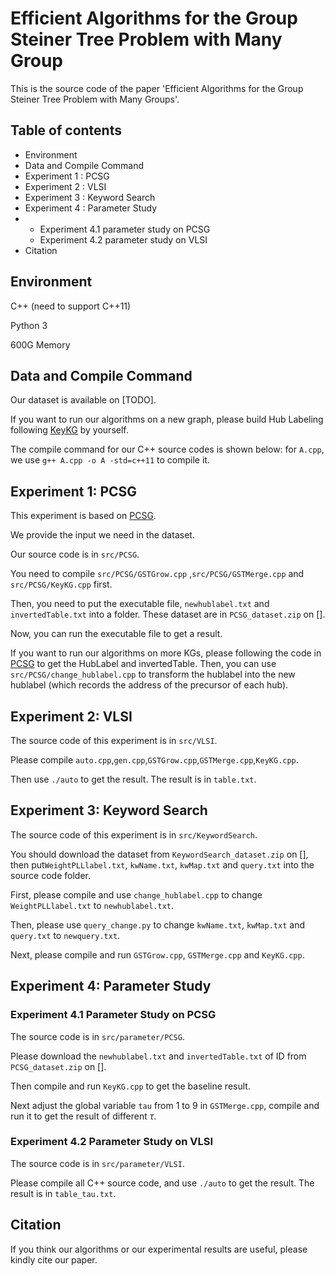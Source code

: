 # Efficient Algorithms for the Group Steiner Tree Problem with Many Group

This is the source code of the paper 'Efficient Algorithms for the Group Steiner Tree Problem with Many Groups'.

## Table of contents

- Environment
- Data and Compile Command
- Experiment 1 : PCSG
- Experiment 2 : VLSI
- Experiment 3 : Keyword Search
- Experiment 4 : Parameter Study
- - Experiment 4.1 parameter study on PCSG
  - Experiment 4.2 parameter study on VLSI
- Citation

## Environment

C++ (need to support C++11)

Python 3

600G Memory

## Data and Compile Command

Our dataset is available on [TODO].

If you want to run our algorithms on a new graph, please build Hub Labeling following [KeyKG](https://github.com/nju-websoft/KeyKG "KeyKG") by yourself.

The compile command for our C++ source codes is shown below: for `A.cpp`, we use `g++ A.cpp -o A -std=c++11` to compile it.

## Experiment 1: PCSG

This experiment is based on [PCSG](https://github.com/nju-websoft/PCSG "PCSG").

We provide the input we need in the dataset. 

Our source code is in  `src/PCSG`. 

You need to compile `src/PCSG/GSTGrow.cpp` ,`src/PCSG/GSTMerge.cpp` and  `src/PCSG/KeyKG.cpp` first. 

Then, you need to put the executable file, `newhublabel.txt` and `invertedTable.txt` into a folder. These dataset are in `PCSG_dataset.zip` on [].

Now, you can run the executable file to get a result.

If you want to run our algorithms on more KGs, please following the code in [PCSG](https://github.com/nju-websoft/PCSG "PCSG") to get the HubLabel and invertedTable. Then, you can use `src/PCSG/change_hublabel.cpp` to transform the hublabel into the new hublabel (which records the address of the precursor of each hub).



## Experiment 2: VLSI

The source code of this experiment is in `src/VLSI`.

Please compile `auto.cpp`,`gen.cpp`,`GSTGrow.cpp`,`GSTMerge.cpp`,`KeyKG.cpp`.

Then use `./auto` to get the result. The result is in `table.txt`.

## Experiment 3: Keyword Search

The source code of this experiment is in `src/KeywordSearch`.

You should  download the dataset from `KeywordSearch_dataset.zip` on [], then put`WeightPLLlabel.txt`, `kwName.txt`, `kwMap.txt` and `query.txt` into the source code folder.

First, please compile and use `change_hublabel.cpp` to change `WeightPLLlabel.txt` to `newhublabel.txt`.

Then, please use `query_change.py` to change `kwName.txt`, `kwMap.txt` and `query.txt` to `newquery.txt`.

Next, please compile and run `GSTGrow.cpp`, `GSTMerge.cpp` and `KeyKG.cpp`. 



## Experiment 4: Parameter Study

### Experiment 4.1 Parameter Study on PCSG

The source code is in `src/parameter/PCSG`.

Please download the `newhublabel.txt` and `invertedTable.txt` of ID from `PCSG_dataset.zip` on [].

Then compile and run `KeyKG.cpp` to get the baseline result.

Next adjust the global variable `tau` from 1 to 9 in `GSTMerge.cpp`, compile and run it to get the result of different $\tau$.

### Experiment 4.2 Parameter Study on VLSI

The source code is in `src/parameter/VLSI`.

Please compile all C++ source code, and use `./auto` to get the result. The result is in `table_tau.txt`.

## Citation

If you think our algorithms or our experimental results are useful, please kindly cite our paper.



